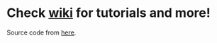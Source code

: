 # Check [wiki](https://github.com/NTP17/Ai-WB2_Series/wiki) for tutorials and more!
Source code from [here](https://github.com/ai-thinker-open/ai-thinker-wb2).

